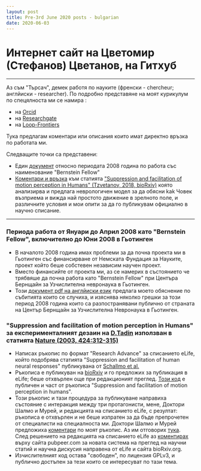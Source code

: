 ```yaml
---
layout: post
title: Pre-3rd June 2020 posts - bulgarian
date: 2020-06-03
---
```

# Интернет сайт на Цветомир (Стефанов) Цветанов, на Гитхуб #


 - - - 
 
Аз съм "Търсач", демек работя по науките (френски - chercheur; англйиски - researcher). По подробно представяне на моят курикулум по спецялноста ми се намира :
- на [Orcid](https://orcid.org/0000-0002-2553-4741)
- на [Researchgate](https://www.researchgate.net/profile/Tzvetomir_Tzvetanov)
- на [Loop-Frontiers](https://loop.frontiersin.org/people/17380/overview)

Тука предлагам коментари или описания които имат директно връзка по работата ми.

Следващите точки са представени:
- Един [документ](#bernsteinfellow2008) относно периодата 2008 година по работа със наименование "Bernstein Fellow"
- [Коментари и връзка](#tzvetanov2019schallmo2018) към статията ["Suppression and facilitation of motion perception in Humans" (Tzvetanov, 2018, bioRxiv)](https://www.biorxiv.org/content/10.1101/465807v1) която анализирва и предлага неврологичен модел за да обясни kak Човек възприема и вижда най простото движение в зрелното поле, и различните условия и мои опити за да го публикувам официално в научно списание.

 - - - 

### Периода работа от Януари до Април 2008 като "Bernstein Fellow", включително до Юни 2008 в Гьотинген <a name="bernsteinfellow2008"></a> ###
- В началото 2008 година имах проблеми за да почна проекта ми в Гьотинген със финансирване от Немската Фундация за Науките, проект който беше собстевен независим научен проект.
- Вместо финансийте от проекта ми, аз се намерих в състоянието че трябвяше да почна работа като "Bernstein Fellow" при Центъра Бернщайн за Узчислителна невронаука в Гьотинген.
- Този [документ pdf на англйиски език](https://tzvet.github.io/document_pour_periode_BCCN2008_tzvetanov_5.pdf) предлага моето обяснение по събитията които се случиха, и изяснява няколко грешки за този период 2008 година които са разпостранявани публично от страната на Център Бернщайн за Узчислителна Невронаука в Гьотинген.

### "Suppression and facilitation of motion perception in Humans" за експерименталният дезаин на [D.Tadin](http://www2.bcs.rochester.edu/sites/duje/) използван в статията [Nature (2003, 424:312-315)](https://www.nature.com/articles/nature01800) <a name="tzvetanov2019schallmo2018"></a> ###
- Написах ръкопис по формат "Research Advance" за списанието eLife, който подобрява статията "Suppression and facilitation of human neural responses" публикувана от [Schallmo et al.](https://elifesciences.org/articles/30334)
- Ръкописа е публикуван на [bioRxiv](https://www.biorxiv.org/content/10.1101/465807v1) и го предложих за публикация в eLife; беше отхвърлен още при редакционият преглед. [Този код](https://github.com/tzvet/Data-Model-MotionSuppressionFacilitation-2018) е публичен и част от ръкописа "Suppression and facilitation of motion perception in humans".
- Този ръкопис и тази процедура за публикуване направиха състояние с интеракция между три протагонисти, мене, Доктори Шалмо и Мурей, и редакцията на списанието eLife, с резултат: ръкописа е отхвърлен и не беше изпратен за да бъде препрочетен от специалисти на специалноста ми. Доктори Шалмо и Мурей предложиха [коментари](https://www.biorxiv.org/content/10.1101/495291v1) по моят ръкопис. Аз им отговорих [тука](https://arxiv.org/abs/1902.01574). След решението на редакцията на списанието eLife аз [коментирах](https://pubpeer.com/publications/54A0746E8265090D11950DD2ECEFB7) върху сайта pubpeer.com за новата система на преглед на научни статий и научна дискусия направена от eLife и сайта bioRxiv.org.
- Изчислителният код остава "свободен", по лицензия GPLv3, и публично достъпен за тези които се интересуват по тази тема.
